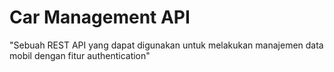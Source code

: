 # Car Management API

"Sebuah REST API yang dapat digunakan untuk melakukan manajemen data mobil dengan fitur authentication"


